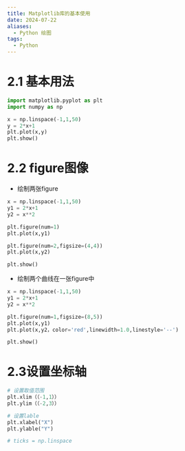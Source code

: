 ```yaml
---
title: Matplotlib库的基本使用
date: 2024-07-22
aliases:
  - Python 绘图
tags:
  - Python
---
```

# 2.1 基本用法

```python
import matplotlib.pyplot as plt
import numpy as np

x = np.linspace(-1,1,50)
y = 2*x+1
plt.plot(x,y)
plt.show()
```
# 2.2 figure图像

- 绘制两张figure
```python
x = np.linspace(-1,1,50)
y1 = 2*x+1
y2 = x**2

plt.figure(num=1)
plt.plot(x,y1)

plt.figure(num=2,figsize=(4,4))
plt.plot(x,y2)

plt.show()
```

- 绘制两个曲线在一张figure中
```python
x = np.linspace(-1,1,50)
y1 = 2*x+1
y2 = x**2

plt.figure(num=1,figsize=(8,5))
plt.plot(x,y1)
plt.plot(x,y2，color='red',linewidth=1.0,linestyle='--')

plt.show()
```
# 2.3设置坐标轴
```python
# 设置取值范围
plt.xlim（（-1,1））
plt.ylim（（-2,3））

# 设置lable
plt.xlabel("X")
plt.ylable("Y")

# ticks = np.linspace
```

